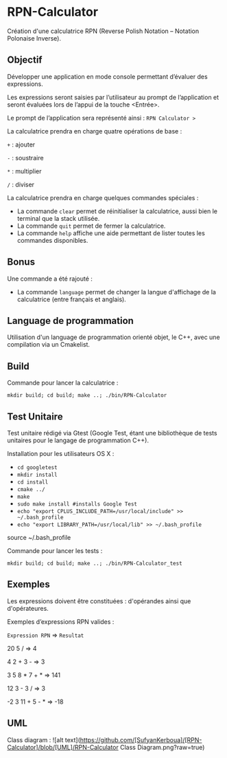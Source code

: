 # RPN-Calculator
Création d'une calculatrice RPN (Reverse Polish Notation – Notation Polonaise Inverse).

## Objectif

Développer une application en mode console permettant d’évaluer des expressions.

Les expressions seront saisies par l’utilisateur au prompt de l’application et seront évaluées lors de l’appui de la touche <Entrée>.

Le prompt de l’application sera représenté ainsi :
`RPN Calculator >`

La calculatrice prendra en charge quatre opérations de base :

`+` : ajouter

`-` : soustraire

`*` : multiplier

`/` : diviser

La calculatrice prendra en charge quelques commandes spéciales :

- La commande `clear` permet de réinitialiser la calculatrice, aussi bien le terminal que la stack utilisée.
- La commande `quit` permet de fermer la calculatrice.
- La commande `help` affiche une aide permettant de lister toutes les commandes disponibles.

## Bonus

Une commande a été rajouté :

- La commande `language` permet de changer la langue d'affichage de la calculatrice (entre français et anglais).

## Language de programmation
Utilisation d'un language de programmation orienté objet, le C++, avec une compilation via un Cmakelist.

## Build
Commande pour lancer la calculatrice : 

`mkdir build; cd build; make ..; ./bin/RPN-Calculator`

## Test Unitaire
Test unitaire rédigé via Gtest (Google Test, étant une bibliothèque de tests unitaires pour le langage de programmation C++).

Installation pour les utilisateurs OS X : 
- `cd googletest `
- `mkdir install `
- `cd install `
- `cmake ../`
- `make`
- `sudo make install #installs Google Test`
- `echo "export CPLUS_INCLUDE_PATH=/usr/local/include" >> ~/.bash_profile`
- `echo "export LIBRARY_PATH=/usr/local/lib" >> ~/.bash_profile`
 
source ~/.bash_profile

Commande pour lancer les tests : 

`mkdir build; cd build; make ..; ./bin/RPN-Calculator_test`

## Exemples

Les expressions doivent être constituées : d'opérandes ainsi que d'opérateures.

Exemples d’expressions RPN valides :

`Expression RPN` => `Resultat`

20 5 /             => 4

4 2 + 3 -          => 3

3 5 8 * 7 + *      => 141

12 3 - 3 /         => 3

-2 3 11 + 5 - *    => -18

## UML

Class diagram :
![alt text](https://github.com/[SufyanKerboua]/[RPN-Calculator]/blob/[UML]/RPN-Calculator Class Diagram.png?raw=true)
